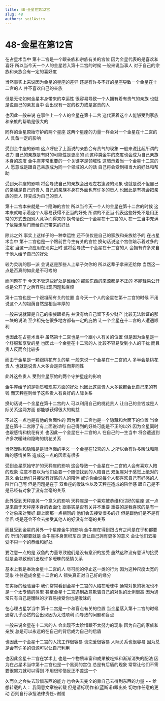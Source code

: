 ```yaml
---
title: 48-金星在第12宫
slug: 48
authors: soilAstro
---
```


# 48-金星在第12宫
在占星术当中
第十二宫是一个跟亲族和宗族有关的宫位
因为金星代表的是喜欢和喜好
所以当今天一个人的金星若入第十二宫的时候
一般来说当事人
对于自己的宗族和亲族会有一定的喜好度

当然事实上来说因为金星的星座的差异
还是有许多不好的星座导致一个金星在十二宫的人
并不喜欢自己的亲族

但是无论如何金星本身带来的幸运性
很容易导致一个人拥有着有贵气的亲族
也就是说自己的亲友当中
会出现有一定的权力或是富贵的人

也因此一般来说
在事件上一个人的金星在第十二宫
这代表着这个人能够受到家族和亲族的帮助是很大的

同样的金星原始守护的两个星座
这两个星座的力量一样会对一个金星在十二宫的人
具备一定的影响

受到金牛座的影响
这点呼应了上面说的亲族会有贵气的现象
一般来说比起所谓的权力
自己的亲族是有财的可能性是更高的
而这种类金牛的态度也会成为自己亲族本身的态度
金牛座非常重要的一个关键字是领域性
这暗示着当一个金星十二宫的人
愿意或是跟自己亲族成为同一个领域的人的话
自己将会受到相当大的好处和帮助

受到天秤座的影响
将会导致自己的亲族会出现左右逢源的现象
也就是说不但自己的亲族是自己的贵人
自己的亲族本身在外面也有许多的贵人
也因此是有机会把亲族的贵人
转变成为自己的贵人

第十二宫本来就是一个隐晦的宫位
所以当今天一个人的金星在第十二宫的时候
这本来就暗示着这个人容易获得不正当的好处
所谓的不正当
代表这些好处不是用正常的方式去跟别人竞争而得来的
换句话说一个金星在十二宫的人
在一生当中充满了依靠走后门而给自己带来的好处

除此之外
事实上这样子的一种幸运性
还不仅仅是自己的家族和亲族给予的
在占星术当中
第十二宫也是一个跟前世今生有关的宫位
换句话说这个宫位暗示着过多的注定
当这一点应用在现实上时
这将会导致一个金星在十二宫的人
会拥有许多来自于他人给予自己的好处

较为灵魂的那一派
会说这是那些人上辈子欠你的
所以这辈子拿来还给你
当然这一点是否真的如此是不可考的

而问题在于
今天不管这些好处是谁给的
那些东西的来源都是不正的
不能轻易公开或是公开了之后容易出现问题和麻烦

第十二宫也是一个跟祖荫有关的位置
当今天一个人的金星在第十二宫的时候
不用说这个人的祖荫自然是相当丰厚的

一般来说就算是自己的宗族跟祖先
并没有给自己留下多少财产
比较无法验证的那一块的说法
至少祖先在很多地方都有一定的庇佑
让一个金星在十二宫的人遭遇顺利

也因此在占星术当中
虽然第十二宫也是一个跟小人有关的位置
但是因为金星是一个舒服和享受的星
也因此一个金星在十二宫的人
比较不容易受到小人的干扰
而且贵人反而会比较多

而由于金星是一颗跟桃花有关的星
一般来说一个金星在十二宫的人
多半会是桃花贵人
也就是说贵人大多会是异性而非同性

此外这些贵人
受到金星原始的两个守护星座的影响

金牛座给予的是物质和现实方面的好处
也因此这些贵人大多数都会比自己来的有钱
而天秤座则给予这些贵人有良好的人际关系

换句话说一个金星在第十二宫的人
可以利用自己的桃花贵人
让自己的金钱或是人际关系这两方面
都能够获得很大的助益

不过这一点也是有他的负面性的
因为第十二宫也是一个隐藏和台面下的位置
当金星在第十二宫除了有上面说过的
自己得到的好处可能是不正的以外
因为金星同时也跟感情和桃花有关
也因此一个金星在十二宫的人
在自己的一生当中
将会遭遇到许多次暧昧和隐晦的桃花关系

当然暧昧和隐晦是是很浮面的字义
一个金星在12宫的人
之所以会有许多暧昧和隐晦的感情关系
造成这一点的因素有很多

受到金星原始守护的天秤座的影响
这会导致一个金星在十二宫的人会有喜欢人陪的现象
注意不要以为他们会要一个随便找到的人陪自己
双鱼座对于感觉上绝对的意义
会让他们只接受有好感的人的陪伴
或许你会说每个人都喜欢自己有好感的人陪伴自己阿
但是问题是在于
双鱼座的暧昧性以及天秤座造成的陪伴感
跟自己是不是已经有对象了没有丝毫的关系

此外受到天秤座另一个意义的影响
天秤座是一个喜欢被恭维和讨好的星座
这一点是来自于天秤座本身的表面化
跟事实是否有关并不重要
重要的是我喜欢的是有一个对象来对我好
跟上面那一点相同的
他们会去接受很多的好
但是跟他们是不是有伴侣
或是还会不会去接受其他人的好没有丝毫的关系

而且受到金星的另外一个星座金牛的影响
金牛座在得到跟占有之间是在乎和都要的
所谓的都要就是
金牛座本身累积东西
更让自己拥有更多的意义
会让他们去接受不只一个的恭维和好处

要注意一点的是
双鱼的力量导致他们是没有意识的接受
虽然这种没有意识的接受
就是会导致他们出现许多暧昧的感情关系

基本上我是奉劝金星十二宫的人
尽可能的停止这一类的行为
因为这种尺度太宽的现象
往往造成金星十二宫的人
错失真正对自己好的缘分

在实际的经验当中
我们常常看到金星十二宫的人陷在暧昧中
通常对象的状况也不是一个太专情的类型
甚至金星十二宫遇到故意欺骗自己的对象的比例很高
因为通常只有自己是暧昧的才容易接受你也是暧昧的

在心理占星学当中
第十二宫是一个和盲点有关的位置
当金星落入第十二宫的时候
通常几乎必然的会出现因为太过顺利
而导致的问题和盲点

一般来说金星在十二宫的人
会出现不太珍惜跟不太努力的现象
因为自己的家族和亲族
总是可以永远的在自己的背后成为自己的后盾

也因此一个金星十二宫的人找工作很容易
谈恋爱很容易
人际关系也很容易
因为总是会有许多的资源可以让自己利用

也因此金星十二宫在学术上
也是一个物质丰富和成果被吃掉和渐渐消失的配法
因为在占星术当中第十二宫也是一个黑洞的宫位
总是有后盾的现象
常常让他们不需要很努力就可以得到
不用很珍惜反正不差这一个

久而久之会失去珍惜东西的能力
也会失去完全的靠自己去得到东西的力量
~~
给想转载的人：
我同意文章被转载
但是请标明作者(蓝斯诺)跟出处
切勿作任意的更动
否则自行承担法律责任~谢谢

 
  